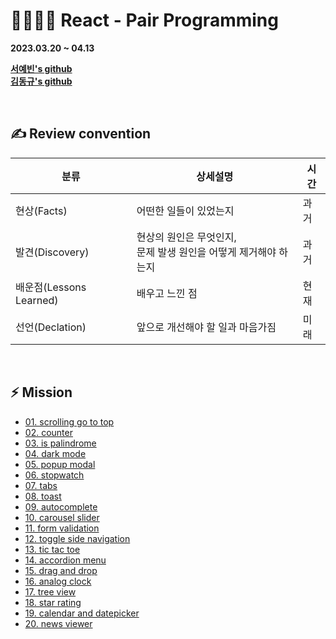 # **👨‍💻👩‍💻 React - Pair Programming**

**2023.03.20 ~ 04.13**

**[서예빈's github](https://github.com/bin000527)**  
**[김동규's github](https://github.com/5kdk)**

<br>

## **✍️ Review convention**

| 분류                    | 상세설명                                                           | 시간 |
| ----------------------- | ------------------------------------------------------------------ | ---- |
| 현상(Facts)             | 어떤한 일들이 있었는지                                             | 과거 |
| 발견(Discovery)         | 현상의 원인은 무엇인지,<br>문제 발생 원인을 어떻게 제거해야 하는지 | 과거 |
| 배운점(Lessons Learned) | 배우고 느낀 점                                                     | 현재 |
| 선언(Declation)         | 앞으로 개선해야 할 일과 마음가짐                                   | 미래 |

<br>

## **⚡ Mission**

- [01. scrolling go to top](./01.%20scrolling%20go%20to%20top)
- [02. counter](./02.%20counter)
- [03. is palindrome](./03.%20is%20palindrome)
- [04. dark mode](./04.%20dark%20mode)
- [05. popup modal](./05.%20popup%20modal)
- [06. stopwatch](./06.%20stopwatch)
- [07. tabs](./07.%20tabs)
- [08. toast](./08.%20toast)
- [09. autocomplete](./09.%20autocomplete)
- [10. carousel slider](./10.%20carousel%20slider)
- [11. form validation](./11.%20form%20validation)
- [12. toggle side navigation](./12.%20toggle%20side%20navigation)
- [13. tic tac toe](./13.%20tic%20tac%20toe)
- [14. accordion menu](./14.%20accordion%20menu)
- [15. drag and drop](./15.%20drag%20and%20drop)
- [16. analog clock](./16.%20analog%20clock)
- [17. tree view](./17.%20tree%20view)
- [18. star rating](./18.%20star%20rating)
- [19. calendar and datepicker](./19.%20calendar%20and%20datepicker)
- [20. news viewer](./20.%20news%20viewer)

